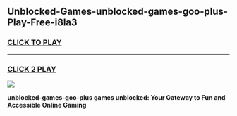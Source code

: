 
## Unblocked-Games-unblocked-games-goo-plus-Play-Free-i8la3
<h3>
<a href="https://premium76.site?title=unblocked-games-goo-plus&ref=09A">CLICK TO PLAY</a></h3>
<hr>

<h3>
<a href="https://premium76.site?title=unblocked-games-goo-plus&ref=09A">CLICK 2 PLAY</a>
  
</h3>

<a href="https://premium76.site?title=unblocked-games-goo-plus&ref=09A"><img src="https://clearcache.store/games.png"></a>


**unblocked-games-goo-plus games unblocked: Your Gateway to Fun and Accessible Online Gaming**
